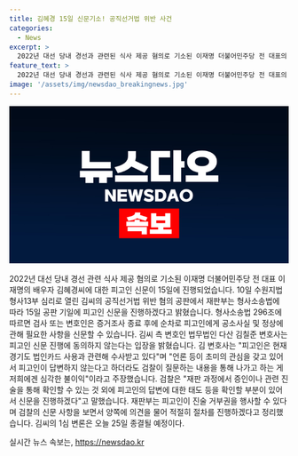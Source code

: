 ```yaml
---
title: 김혜경 15일 신문기소! 공직선거법 위반 사건
categories:
  - News
excerpt: >
  2022년 대선 당내 경선과 관련된 식사 제공 혐의로 기소된 이재명 더불어민주당 전 대표의 배우자 김혜경씨에 대한 피고인 신문이 15일에 진행될 예정이다. 김씨의 변호인은 피고인 신문에 동의하지 않는 입장을 밝혔으며, 해당 신문은 검찰이 피고인의 태도 등을 확인하기 위해 진행할 예정이라고 밝혔다. 김씨의 1심 변론은 오늘 종결될 예정이다.
feature_text: >
  2022년 대선 당내 경선과 관련된 식사 제공 혐의로 기소된 이재명 더불어민주당 전 대표의 배우자 김혜경씨에 대한 피고인 신문이 15일에 진행될 예정이다. 김씨의 변호인은 피고인 신문에 동의하지 않는 입장을 밝혔으며, 해당 신문은 검찰이 피고인의 태도 등을 확인하기 위해 진행할 예정이라고 밝혔다. 김씨의 1심 변론은 오늘 종결될 예정이다.
image: '/assets/img/newsdao_breakingnews.jpg'
---
```


<p><img src="/assets/img/newsdao_breakingnews.jpg" alt="implanttips 속보" /></p>

<p data-ke-size="size16">2022년 대선 당내 경선 관련 식사 제공 혐의로 기소된 이재명 더불어민주당 전 대표 이재명의 배우자 김혜경씨에 대한 피고인 신문이 15일에 진행되었습니다. 10일 수원지법 형사13부 심리로 열린 김씨의 공직선거법 위반 혐의 공판에서 재판부는 형사소송법에 따라 15일 공판 기일에 피고인 신문을 진행하겠다고 밝혔습니다. 형사소송법 296조에 따르면 검사 또는 변호인은 증거조사 종료 후에 순차로 피고인에게 공소사실 및 정상에 관해 필요한 사항을 신문할 수 있습니다. 김씨 측 변호인 법무법인 다산 김칠준 변호사는 피고인 신문 진행에 동의하지 않는다는 입장을 밝혔습니다. 김 변호사는 "피고인은 현재 경기도 법인카드 사용과 관련해 수사받고 있다"며 "언론 등이 초미의 관심을 갖고 있어서 피고인이 답변하지 않는다고 하더라도 검찰이 질문하는 내용을 통해 나가고 하는 게 저희에겐 심각한 불이익"이라고 주장했습니다. 검찰은 "재판 과정에서 증인이나 관련 진술을 통해 확인할 수 있는 것 외에 피고인의 답변에 대한 태도 등을 확인할 부분이 있어서 신문을 진행하겠다"고 말했습니다. 재판부는 피고인이 진술 거부권을 행사할 수 있다며 검찰의 신문 사항을 보면서 양쪽에 의견을 물어 적절히 절차를 진행하겠다고 정리했습니다. 김씨의 1심 변론은 오늘 25일 종결될 예정이다.</p>
실시간 뉴스 속보는, <a href="https://newsdao.kr" rel="dofollow">https://newsdao.kr</a>


